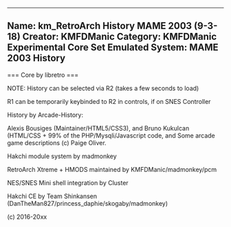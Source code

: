 -----------------------
Name: km_RetroArch History MAME 2003 (9-3-18)
Creator: KMFDManic
Category: KMFDManic Experimental Core Set
Emulated System: MAME 2003 History
-----------------------
=== Core by libretro ===

NOTE: History can be selected via R2 (takes a few seconds to load)

R1 can be temporarily keybinded to R2 in controls, if on SNES Controller

History by Arcade-History: 

Alexis Bousiges (Maintainer/HTML5/CSS3), and Bruno Kukulcan (HTML/CSS + 99% of the PHP/Mysqli/Javascript code, 
and Some arcade game descriptions (c) Paige Oliver.

Hakchi module system by madmonkey

RetroArch Xtreme + HMODS maintained by KMFDManic/madmonkey/pcm

NES/SNES Mini shell integration by Cluster

Hakchi CE by Team Shinkansen (DanTheMan827/princess_daphie/skogaby/madmonkey)

(c) 2016-20xx
